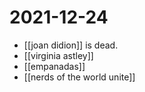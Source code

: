 # 2021-12-24

- [[joan didion]] is dead.
- [[virginia astley]]
- [[empanadas]]
- [[nerds of the world unite]]
